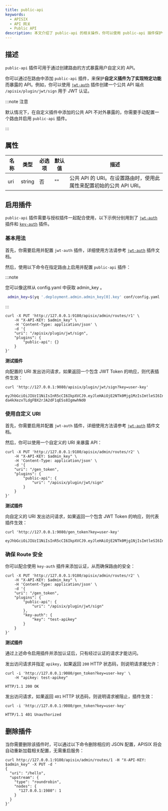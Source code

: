 ```yaml
---
title: public-api
keywords:
  - APISIX
  - API 网关
  - Public API
description: 本文介绍了 public-api 的相关操作，你可以使用 public-api 插件保护你需要暴露的 API 的端点。
---
```


<!--
#
# Licensed to the Apache Software Foundation (ASF) under one or more
# contributor license agreements.  See the NOTICE file distributed with
# this work for additional information regarding copyright ownership.
# The ASF licenses this file to You under the Apache License, Version 2.0
# (the "License"); you may not use this file except in compliance with
# the License.  You may obtain a copy of the License at
#
#     http://www.apache.org/licenses/LICENSE-2.0
#
# Unless required by applicable law or agreed to in writing, software
# distributed under the License is distributed on an "AS IS" BASIS,
# WITHOUT WARRANTIES OR CONDITIONS OF ANY KIND, either express or implied.
# See the License for the specific language governing permissions and
# limitations under the License.
#
-->

## 描述

`public-api` 插件可用于通过创建路由的方式暴露用户自定义的 API。

你可以通过在路由中添加 `public-api` 插件，来保护**自定义插件为了实现特定功能**而暴露的 API。例如，你可以使用 [`jwt-auth`](./jwt-auth.md) 插件创建一个公共 API 端点 `/apisix/plugin/jwt/sign` 用于 JWT 认证。

:::note 注意

默认情况下，在自定义插件中添加的公共 API 不对外暴露的，你需要手动配置一个路由并启用 `public-api` 插件。

:::

## 属性

| 名称  | 类型   | 必选项    | 默认值   | 描述                                                        |
|------|--------|----------|---------|------------------------------------------------------------|
| uri  | string | 否       | ""      | 公共 API 的 URI。在设置路由时，使用此属性来配置初始的公共 API URI。 |

## 启用插件

`public-api` 插件需要与授权插件一起配合使用，以下示例分别用到了 [`jwt-auth`](./jwt-auth.md) 插件和 [`key-auth`](./key-auth.md) 插件。

### 基本用法

首先，你需要启用并配置 `jwt-auth` 插件，详细使用方法请参考 [`jwt-auth`](./jwt-auth.md) 插件文档。

然后，使用以下命令在指定路由上启用并配置 `public-api` 插件：

:::note

您可以像这样从 config.yaml 中获取 admin_key 。

```bash
 admin_key=$(yq '.deployment.admin.admin_key[0].key' conf/config.yaml | sed 's/"//g')
```

:::

```shell
curl -X PUT 'http://127.0.0.1:9180/apisix/admin/routes/r1' \
    -H "X-API-KEY: $admin_key" \
    -H 'Content-Type: application/json' \
    -d '{
    "uri": "/apisix/plugin/jwt/sign",
    "plugins": {
        "public-api": {}
    }
}'
```

**测试插件**

向配置的 URI 发出访问请求，如果返回一个包含 JWT Token 的响应，则代表插件生效：

```shell
curl 'http://127.0.0.1:9080/apisix/plugin/jwt/sign?key=user-key'
```

```shell
eyJhbGciOiJIUzI1NiIsInR5cCI6IkpXVCJ9.eyJleHAiOjE2NTk0Mjg1MzIsImtleSI6InVzZXIta2V5In0.NhrWrO-da4kXezxTLdgFBX2rJA2dF1qESs8IgmwhNd0
```

### 使用自定义 URI

首先，你需要启用并配置 `jwt-auth` 插件，详细使用方法请参考 [`jwt-auth`](./jwt-auth.md) 插件文档。

然后，你可以使用一个自定义的 URI 来暴露 API：

```shell
curl -X PUT 'http://127.0.0.1:9180/apisix/admin/routes/r2' \
    -H "X-API-KEY: $admin_key" \
    -H 'Content-Type: application/json' \
    -d '{
    "uri": "/gen_token",
    "plugins": {
        "public-api": {
            "uri": "/apisix/plugin/jwt/sign"
        }
    }
}'
```

**测试插件**

向自定义的 URI 发出访问请求，如果返回一个包含 JWT Token 的响应，则代表插件生效：

```shell
curl 'http://127.0.0.1:9080/gen_token?key=user-key'
```

```shell
eyJhbGciOiJIUzI1NiIsInR5cCI6IkpXVCJ9.eyJleHAiOjE2NTk0Mjg1NjIsImtleSI6InVzZXIta2V5In0.UVkXWbyGb8ajBNtxs0iAaFb2jTEWIlqTR125xr1ZMLc
```

### 确保 Route 安全

你可以配合使用 `key-auth` 插件来添加认证，从而确保路由的安全：

```shell
curl -X PUT 'http://127.0.0.1:9180/apisix/admin/routes/r2' \
    -H "X-API-KEY: $admin_key" \
    -H 'Content-Type: application/json' \
    -d '{
    "uri": "/gen_token",
    "plugins": {
        "public-api": {
            "uri": "/apisix/plugin/jwt/sign"
        },
        "key-auth": {
            "key": "test-apikey"
        }
    }
}'
```

**测试插件**

通过上述命令启用插件并添加认证后，只有经过认证的请求才能访问。

发出访问请求并指定 `apikey`，如果返回 `200` HTTP 状态码，则说明请求被允许：

```shell
curl -i 'http://127.0.0.1:9080/gen_token?key=user-key' \
    -H "apikey: test-apikey"
```

```shell
HTTP/1.1 200 OK
```

发出访问请求，如果返回 `401` HTTP 状态码，则说明请求被阻止，插件生效：

```shell
curl -i 'http://127.0.0.1:9080/gen_token?key=user-key'
```

```shell
HTTP/1.1 401 Unauthorized
```

## 删除插件

当你需要删除该插件时，可以通过以下命令删除相应的 JSON 配置，APISIX 将会自动重新加载相关配置，无需重启服务：

```shell
curl http://127.0.0.1:9180/apisix/admin/routes/1 -H "X-API-KEY: $admin_key" -X PUT -d '
{
  "uri": "/hello",
  "upstream": {
    "type": "roundrobin",
    "nodes": {
      "127.0.0.1:1980": 1
    }
  }
}'
```
